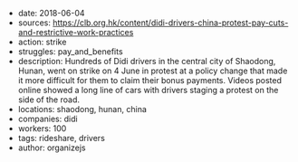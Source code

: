 - date: 2018-06-04
- sources: https://clb.org.hk/content/didi-drivers-china-protest-pay-cuts-and-restrictive-work-practices
- action: strike
- struggles: pay_and_benefits
- description: Hundreds of Didi drivers in the central city of Shaodong, Hunan, went on strike on 4 June in protest at a policy change that made it more difficult for them to claim their bonus payments. Videos posted online showed a long line of cars with drivers staging a protest on the side of the road.
- locations: shaodong, hunan, china
- companies: didi
- workers: 100
- tags: rideshare, drivers
- author: organizejs
